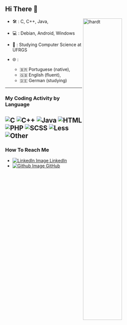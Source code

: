 ## Hi There :wave:

<img align="right" width="50%" src="https://github-readme-stats.vercel.app/api?username=lhardt&show_icons=true&theme=gotham" alt="lhardt">

- :hammer_and_wrench: : C, C++, Java,

- :computer: : Debian, Android, Windows

- :seedling: : Studying Computer Science at UFRGS  	

- :globe_with_meridians: :
	-	:brazil: Portuguese (native),
	-	:uk: English (fluent),
	-	:de: German (studying)

---

### My Coding Activity by Language

![C](https://img.shields.io/static/v1?style=flat-square&label=%E2%A0%80&color=555&labelColor=%23555555&message=C%EF%B8%B135.9%25) ![C++](https://img.shields.io/static/v1?style=flat-square&label=%E2%A0%80&color=555&labelColor=%23f34b7d&message=C%2B%2B%EF%B8%B125.3%25) ![Java](https://img.shields.io/static/v1?style=flat-square&label=%E2%A0%80&color=555&labelColor=%23b07219&message=Java%EF%B8%B111.6%25) ![HTML](https://img.shields.io/static/v1?style=flat-square&label=%E2%A0%80&color=555&labelColor=%23e34c26&message=HTML%EF%B8%B110.2%25) ![PHP](https://img.shields.io/static/v1?style=flat-square&label=%E2%A0%80&color=555&labelColor=%234F5D95&message=PHP%EF%B8%B14.4%25) ![SCSS](https://img.shields.io/static/v1?style=flat-square&label=%E2%A0%80&color=555&labelColor=%23c6538c&message=SCSS%EF%B8%B12.9%25) ![Less](https://img.shields.io/static/v1?style=flat-square&label=%E2%A0%80&color=555&labelColor=%231d365d&message=Less%EF%B8%B12.9%25) ![Other](https://img.shields.io/static/v1?style=flat-square&label=%E2%A0%80&color=555&labelColor=%23ededed&message=Other%EF%B8%B16.5%25) 
---

### How To Reach Me

- [![LinkedIn Image](https://i.stack.imgur.com/gVE0j.png) LinkedIn ](https://www.linkedin.com/in/l%C3%A9o-h-19a468120/)
- [![Github Image](https://i.stack.imgur.com/tskMh.png) GitHub ](https://github.com/lhardt/)
